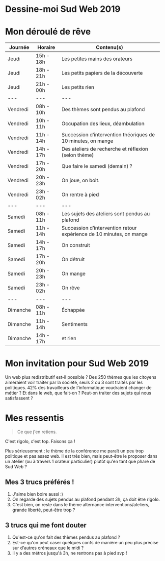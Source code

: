# Dessine-moi Sud Web 2019

# Mon déroulé de rêve

| Journée  | Horaire   | Contenu(s)
| ---      | ---       | ---
| Jeudi    | 15h - 18h | Les petites mains des orateurs
| Jeudi    | 18h - 21h | Les petits papiers de la découverte
| Jeudi    | 21h - 00h | Les petits rien
| ---      | ---       | ---
| Vendredi | 08h - 10h | Des thèmes sont pendus au plafond
| Vendredi | 10h - 11h | Occupation des lieux, déambulation
| Vendredi | 11h - 14h | Succession d’intervention théoriques de 10 minutes, on mange 
| Vendredi | 14h - 17h | Des ateliers de recherche et réflexion (selon thème)
| Vendredi | 17h - 20h | Que faire le samedi (demain) ?
| Vendredi | 20h - 23h | On joue, on boit.
| Vendredi | 23h - 02h | On rentre à pied
| ---      | ---       | ---
| Samedi   | 08h - 11h | Les sujets des ateliers sont pendus au plafond
| Samedi   | 11h - 14h | Succession d’intervention retour expérience de 10 minutes, on mange 
| Samedi   | 14h - 17h | On construit
| Samedi   | 17h - 20h | On détruit
| Samedi   | 20h - 23h | On mange
| Samedi   | 23h - 02h | On rêve
| ---      | ---       | ---
| Dimanche | 08h - 11h | Échappée
| Dimanche | 11h - 14h | Sentiments
| Dimanche | 14h - 17h | et rien

# Mon invitation pour Sud Web 2019

Un web plus redistributif est-il possible ?
Des 250 thèmes que les citoyens aimeraient voir traiter par la société, seuls 2 ou 3 sont traités par les politiques. 42% des travailleurs de l'informatique voudraient changer de métier ?
Et dans le web, que fait-on ? Peut-on traiter des sujets qui nous satisfassent ? 

# Mes ressentis

> Ce que j'en retiens.
> 
C'est rigolo, c'est top. Faisons ça !

Plus sérieusement : le thème de la conférence me paraît un peu trop politique et pas assez web. Il est très bien, mais peut-être le proposer dans un atelier (ou à travers 1 orateur particulier) plutôt qu'en tant que phare de Sud Web ?

## Mes 3 trucs préférés !

1. J'aime bien boire aussi :)
2. On regarde des sujets pendus au plafond pendant 3h, ça doit être rigolo.
3. C'est bien, on reste dans le thème alternance interventions/ateliers, grande liberté, peut-être trop ?

## 3 trucs qui me font douter

1. Qu'est-ce qu'on fait des thèmes pendus au plafond ?
2. Est-ce qu'on peut caser quelques confs de manière un peu plus précise sur d'autres créneaux que le midi ?
3. Il y a des métros jusqu'à 3h, ne rentrons pas à pied svp !
